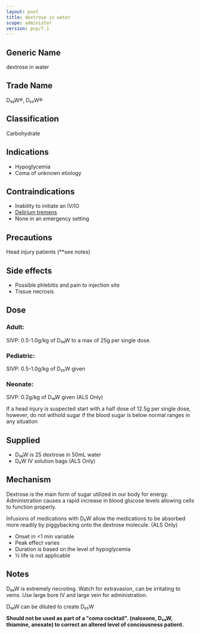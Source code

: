 ```yaml
---
layout: post
title: dextrose in water
scope: administer
version: pcp/7.1
---
```


## Generic Name

dextrose in water

## Trade Name

D₅₀W®, D₂₅W®

## Classification

Carbohydrate

## Indications

- Hypoglycemia
- Coma of unknown etiology

## Contraindications

- Inability to initiate an IV/IO
- [Delirium tremens](https://en.wikipedia.org/wiki/Delirium_tremens)
- None in an emergency setting

## Precautions

Head injury patients (\*\*see notes)

## Side effects

- Possible phlebitis and pain to injection site
- Tissue necrosis

## Dose

### Adult:
SIVP: 0.5-1.0g/kg of D₅₀W to a max of 25g per single dose.

### Pediatric:
SIVP: 0.5-1.0g/kg of D₂₅W given 

### Neonate:
SIVP: 0.2g/kg of D₁₀W given (ALS Only)

If a head injury is suspected start with a half dose of 12.5g per single dose, however, do not withold sugar if the blood sugar is below normal ranges in any situation

## Supplied

- D₅₀W is 25 dextrose in 50mL water
- D₅W IV solution bags (ALS Only)

## Mechanism

Dextrose is the main form of sugar utilized in our body for energy. Administration causes a rapid increase in blood glucose levels allowing cells to function properly.

Infusions of medications with D₅W allow the medications to be absorbed more readily by piggybacking onto the dextrose molecule. (ALS Only)

- Onset in <1 min variable
- Peak effect varies
- Duration is based on the level of hypoglycemia
- ½ life is not applicable

## Notes

D₅₀W is extremely necroting. Watch for extravasion, can be irritating to veins. Use large bore IV and large vein for administration.

D₅₀W can be diluted to create D₂₅W

**Should not be used as part of a "coma cocktail". (naloxone, D₅₀W, thiamine, anexate) to correct an altered level of conciousness patient.**
